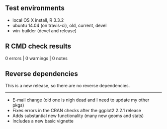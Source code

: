 ## Test environments
* local OS X install, R 3.3.2
* ubuntu 14.04 (on travis-ci), old, current, devel
* win-builder (devel and release)

## R CMD check results

0 errors | 0 warnings | 0 notes

## Reverse dependencies

This is a new release, so there are no reverse dependencies.

---

* E-mail change (old one is nigh dead and I need to update my other pkgs)
* Fixes errors in the CRAN checks after the ggplot2 2.2.1 release
* Adds substantial new functionality (many new geoms and stats)
* Includes a new basic vignette
